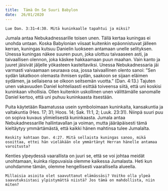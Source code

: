 ```yaml
---
title:  Tämä On Se Suuri Babylon
date:  26/01/2020
---
```


`Lue Dan. 3:31–4:30. Mitä kuninkaalle tapahtui ja miksi?`

Jumala antaa Nebukadnessarille toisen unen. Tällä kertaa kuningas ei unohda untaan. Koska Babylonian viisaat kuitenkin epäonnistuvat jälleen kerran, kuningas kutsuu Danielin luokseen antamaan unelle selityksen. Unessa kuningas näkee suuren puun, joka ulottuu taivaaseen asti, ja taivaallisen olennon, joka käskee hakkaamaan puun maahan. Vain kanto ja juuret jäisivät jäljelle yökasteen kasteltaviksi. Unessa Nebukadnessaria jäi varmasti vaivaamaan seuraava osa, jossa taivaallinen olento sanoi: ”Sen sydän lakatkoon olemasta ihmisen sydän, saakoon se sijaan eläimen sydämen, ja sellaisena se olkoon seitsemän vuotta.” (Dan. 4:13.) Tajuten unen vakavuuden Daniel kohteliaasti esittää toiveensa siitä, että uni koskisi kuninkaan vihollisia. Ollen kuitenkin uskollinen unen välittämälle sanomalle Daniel kertoo, että uni puhuu kuninkaasta itsestään.

Puita käytetään Raamatussa usein symboloimaan kuninkaita, kansakuntia ja valtakuntia (Hes. 17; 31; Hoos. 14; Sak. 11:1, 2; Luuk. 23:31). Niinpä suuri puu on sopiva kuvaus ylimielisestä kuninkaasta. Jumala antaa Nebukadnessarille hallintavallan ja voiman, mutta jääräpäisesti tämä kieltäytyy ymmärtämästä, että kaikki hänen mahtinsa tulee Jumalalta.

`Keskity kohtaan Dan. 4:27. Mitä sellaista kuningas sanoo, mikä osoittaa, ettei hän vieläkään ole ymmärtänyt Herran hänelle antamaa varoitusta?`

Kenties ylpeydessä vaarallista on juuri se, että se voi johtaa meidät unohtamaan, kuinka riippuvaisia olemme kaikessa Jumalasta. Heti kun unohdamme tämän, olemme hengellisesti vaarallisella alueella.

`Millaisia asioita olet saavuttanut elämässäsi? Voitko olla ylpeä saavutuksistasi ylpistymättä niistä? Jos tämä on mahdollista, niin miten?`